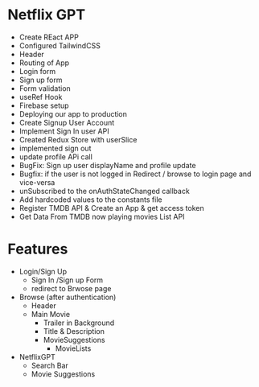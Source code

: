 # Netflix GPT

- Create REact APP
- Configured TailwindCSS
- Header
- Routing of App
- Login form
- Sign up form
- Form validation
- useRef Hook
- Firebase setup
- Deploying our app to production
- Create Signup User Account
- Implement Sign In user API
- Created Redux Store with userSlice
- implemented sign out 
- update profile APi call
- BugFix: Sign up user displayName and profile update
- Bugfix: if the user is not logged in Redirect / browse to login page and vice-versa
- unSubscribed to the onAuthStateChanged callback
- Add hardcoded values to the constants file
- Register TMDB API & Create an App & get access token
- Get Data From TMDB now playing movies List API 


# Features

- Login/Sign Up
    - Sign In /Sign up Form
    - redirect to Brwose page 
- Browse (after authentication)
    - Header
    - Main Movie
        - Trailer in Background
        - Title & Description
        - MovieSuggestions
            - MovieLists
- NetflixGPT
    - Search Bar
    - Movie Suggestions